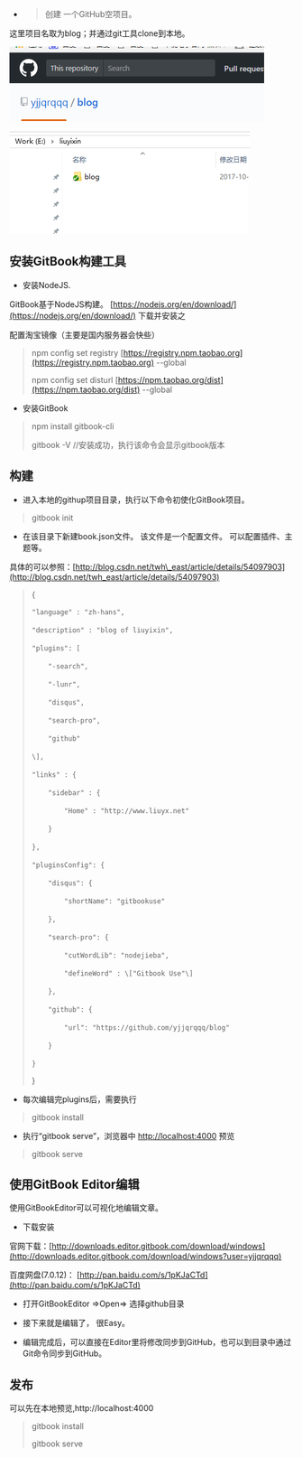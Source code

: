 * > 创建 一个GitHub空项目。

这里项目名取为blog；并通过git工具clone到本地。

![](/assets/github_blog.png)

![](/assets/import.png)

## 安装GitBook构建工具

* 安装NodeJS.

GitBook基于NodeJS构建。 [https://nodejs.org/en/download/](https://nodejs.org/en/download/) 下载并安装之

配置淘宝镜像（主要是国内服务器会快些）

> npm config set registry [https://registry.npm.taobao.org](https://registry.npm.taobao.org) --global
>
> npm config set disturl [https://npm.taobao.org/dist](https://npm.taobao.org/dist) --global

* 安装GitBook

> npm install gitbook-cli
>
> gitbook -V   //安装成功，执行该命令会显示gitbook版本

## 构建

* 进入本地的githup项目目录，执行以下命令初使化GitBook项目。

> gitbook init

* 在该目录下新建book.json文件。  该文件是一个配置文件。 可以配置插件、主题等。

具体的可以参照：[http://blog.csdn.net/twh\_east/article/details/54097903](http://blog.csdn.net/twh_east/article/details/54097903)

> {
>
> ```
> "language" : "zh-hans",
>
> "description" : "blog of liuyixin",
>
> "plugins": [
>
>     "-search",
>
>     "-lunr",
>
>     "disqus",
>
>     "search-pro",
>
>     "github" 
>
> \],
>
> "links" : {
>
>     "sidebar" : {
>
>         "Home" : "http://www.liuyx.net"
>
>     }
>
> },
>
> "pluginsConfig": {
>
>     "disqus": {
>
>         "shortName": "gitbookuse"
>
>     },
>
>     "search-pro": {
>
>         "cutWordLib": "nodejieba",
>
>         "defineWord" : \["Gitbook Use"\]
>
>     },
>
>     "github": {
>
>         "url": "https://github.com/yjjqrqqq/blog"
>
>     }
>
> }
> ```
>
> }

* 每次编辑完plugins后，需要执行

> gitbook install

* 执行“gitbook serve”，浏览器中 [http://localhost:4000](http://localhost:4000) 预览

> gitbook serve

## 使用GitBook Editor编辑

使用GitBookEditor可以可视化地编辑文章。

* 下载安装

官网下载：[http://downloads.editor.gitbook.com/download/windows](http://downloads.editor.gitbook.com/download/windows?user=yjjqrqqq)

百度网盘\(7.0.12\)： [http://pan.baidu.com/s/1pKJaCTd](http://pan.baidu.com/s/1pKJaCTd)

* 打开GitBookEditor =&gt;Open=&gt; 选择github目录

* 接下来就是编辑了， 很Easy。

* 编辑完成后，可以直接在Editor里将修改同步到GitHub，也可以到目录中通过Git命令同步到GitHub。

## 发布

可以先在本地预览,http://localhost:4000

> gitbook install
>
> gitbook serve



